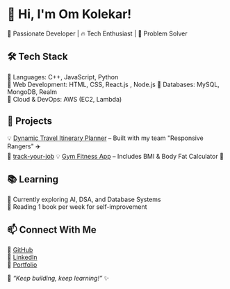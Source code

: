 
# 👋 Hi, I'm Om Kolekar!  
🚀 Passionate Developer | 🔥 Tech Enthusiast | 🎯 Problem Solver  

## 🛠️ Tech Stack  
🔹 Languages: C++, JavaScript, Python  
🔹 Web Development: HTML, CSS, React.js , Node.js 
🔹 Databases: MySQL, MongoDB, Realm  
🔹 Cloud & DevOps: AWS (EC2, Lambda)

## 📌 Projects  
💡 [Dynamic Travel Itinerary Planner](#) – Built with my team "Responsive Rangers" ✈️  
🔗 [track-your-job](https://get-job-beige.vercel.app/)
💡 [Gym Fitness App](#) – Includes BMI & Body Fat Calculator 💪  

## 📚 Learning  
🎯 Currently exploring AI, DSA, and Database Systems  
📖 Reading 1 book per week for self-improvement  

## 📫 Connect With Me  
🔗 [GitHub](https://github.com/kolekarom)  
🔗 [LinkedIn](https://www.linkedin.com/in/om-kolekar/)  
🔗 [Portfolio](https://portfolio-beige-six-45.vercel.app/)  

🚀 _“Keep building, keep learning!”_ ✨
